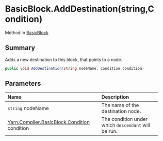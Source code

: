 # BasicBlock.AddDestination(string,Condition)

Method in [BasicBlock](api/csharp/yarn.compiler.basicblock.md)

## Summary


Adds a new destination to this block, that points to a node.


```csharp
public void AddDestination(string nodeName, Condition condition)
```

## Parameters

|Name|Description|
|:---|:---|
|`string` nodeName|The name of the destination node.|
|[Yarn.Compiler.BasicBlock.Condition](api/csharp/yarn.compiler.basicblock.condition.md) condition|The condition under which  <code>descendant</code>  will be run.|

